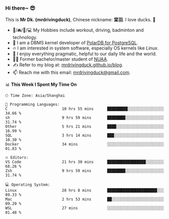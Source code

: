 ### Hi there~ 😎

This is **Mr Dk. (mrdrivingduck)**, Chinese nickname: **棠羽**. I love ducks. 🦆

- 💪/🚘/🏸/💻 My Hobbies include workout, driving, badminton and technology.
- 🍊 I am a DBMS kernel developer of [PolarDB for PostgreSQL](https://github.com/ApsaraDB/PolarDB-for-PostgreSQL).
- 🔥 I am interested in system software, especially OS kernels like *Linux*.
- 🔧 I enjoy everything pragmatic, helpful to our daily life and the world.
- 👨‍🎓 Former bachelor/master student of [NUAA](https://en.wikipedia.org/wiki/Nanjing_University_of_Aeronautics_and_Astronautics).
- ✍ Refer to my blog at: [mrdrivingduck.github.io/blog](https://mrdrivingduck.github.io/blog/).
- 📫 Reach me with this email: [mrdrivingduck@gmail.com](mailto:mrdrivingduck@gmail.com).

<!--START_SECTION:waka-->
📊 **This Week I Spent My Time On** 

```text
🕑︎ Time Zone: Asia/Shanghai

💬 Programming Languages: 
C                        10 hrs 55 mins      █████████░░░░░░░░░░░░░░░░   34.66 % 
sh                       9 hrs 59 mins       ████████░░░░░░░░░░░░░░░░░   31.74 % 
Other                    5 hrs 21 mins       ████░░░░░░░░░░░░░░░░░░░░░   16.99 % 
SQL                      3 hrs 14 mins       ███░░░░░░░░░░░░░░░░░░░░░░   10.30 % 
Docker                   34 mins             ░░░░░░░░░░░░░░░░░░░░░░░░░   01.83 % 

🔥 Editors: 
VS Code                  21 hrs 30 mins      █████████████████░░░░░░░░   68.26 % 
Zsh                      9 hrs 59 mins       ████████░░░░░░░░░░░░░░░░░   31.74 % 

💻 Operating System: 
Linux                    28 hrs 8 mins       ██████████████████████░░░   89.33 % 
Mac                      2 hrs 53 mins       ██░░░░░░░░░░░░░░░░░░░░░░░   09.20 % 
WSL                      27 mins             ░░░░░░░░░░░░░░░░░░░░░░░░░   01.48 % 
```


<!--END_SECTION:waka-->

<!-- ![Mr Dk.'s GitHub Stats](https://github-readme-stats.vercel.app/api?username=mrdrivingduck&count_private&show_icons=true&theme=buefy) -->

<!-- ![Most Used Languages](https://github-readme-stats.vercel.app/api/top-langs/?username=mrdrivingduck&exclude_repo=mips32-CPU,snort-tcp-socket&theme=buefy&layout=compact&langs_count=10) -->


<!--
**mrdrivingduck/mrdrivingduck** is a ✨ _special_ ✨ repository because its `README.md` (this file) appears on your GitHub profile.

Here are some ideas to get you started:

- 🔭 I’m currently working on ...
- 🌱 I’m currently learning ...
- 👯 I’m looking to collaborate on ...
- 🤔 I’m looking for help with ...
- 💬 Ask me about ...
- 📫 How to reach me: ...
- 😄 Pronouns: ...
- ⚡ Fun fact: ...
-->
